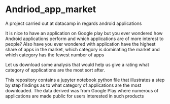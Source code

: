 # Andriod_app_market
A project carried out at datacamp in regards android applications

It is nice to have an application on Google play but you ever wondered how Android applications perform and which applications are of more interest to people?
Also have you ever wondered with application have the highest share of apps in the market, which category is dominating the market and which category has the fewest number of apps

Let us download some analysis that would help us give a rating what category of applications are the most sort after.

This repository contains a jupyter notebook python file that illustrates a step by step findings as to what category of applications are the most downloaded. The data derived was from Google Play where numerous of applications are made public for users interested in such products
